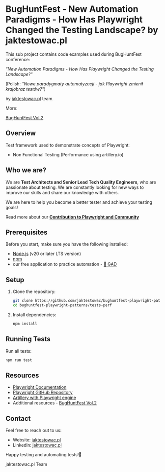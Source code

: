# BugHuntFest - New Automation Paradigms - How Has Playwright Changed the Testing Landscape? by jaktestowac.pl

This sub project contains code examples used during BugHuntFest conference:

_"New Automation Paradigms - How Has Playwright Changed the Testing Landscape?"_

(Polish: _"Nowe paradygmaty automatyzacji - jak Playwright zmienił krajobraz testów?"_)

by [jaktestowac.pl](jaktestowac.pl) team.

More:

[BugHuntFest Vol.2](https://jaktestowac.pl/bughuntfest2/)

## Overview

Test framework used to demonstrate concepts of Playwright:

- Non Functional Testing (Performance using artillery.io)

## Who we are?

We are **Test Architects and Senior Lead Tech Quality Engineers**, who are passionate about testing.
We are constantly looking for new ways to improve our skills and share our knowledge with others.

We are here to help you become a better tester and achieve your testing goals!

Read more about our **[Contribution to Playwright and Community](https://jaktestowac.pl/contribution-playwright/)**

## Prerequisites

Before you start, make sure you have the following installed:

- [Node.js](https://nodejs.org) (v20 or later LTS version)
- [npm](https://www.npmjs.com/)
- our free application to practice automation - [🦎 GAD](https://github.com/jaktestowac/gad-gui-api-demo)

## Setup

1. Clone the repository:

   ```bash
   git clone https://github.com/jaktestowac/bughuntfest-playwright-patterns.git
   cd bughuntfest-playwright-patterns/tests-perf
   ```

2. Install dependencies:

   ```bash
   npm install
   ```

## Running Tests

Run all tests:

```bash
npm run test
```

## Resources

- [Playwright Documentation](https://playwright.dev/docs/intro)
- [Playwright GitHub Repository](https://github.com/microsoft/playwright)
- [Artillery with Playwright engine](https://www.artillery.io/docs/reference/engines/playwright)
- Additional resources - [BugHuntFest Vol.2](https://jaktestowac.pl/bughuntfest2/)

## Contact

Feel free to reach out to us:

- Website: [jaktestowac.pl](https://jaktestowac.pl)
- LinkedIn: [jaktestowac.pl](https://www.linkedin.com/company/jaktestowac/)

Happy testing and automating tests!🚀

jaktestowac.pl Team
